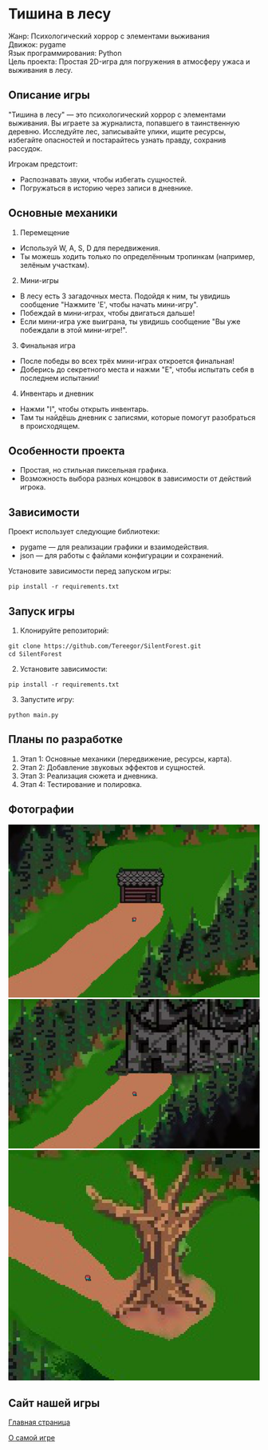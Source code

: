 
Тишина в лесу
=============

Жанр: Психологический хоррор с элементами выживания\
Движок: pygame\
Язык программирования: Python\
Цель проекта: Простая 2D-игра для погружения в атмосферу ужаса и выживания в лесу.

Описание игры
-------------

"Тишина в лесу" — это психологический хоррор с элементами выживания. Вы играете за журналиста, попавшего в таинственную деревню. Исследуйте лес, записывайте улики, ищите ресурсы, избегайте опасностей и постарайтесь узнать правду, сохранив рассудок.

Игрокам предстоит:
- Распознавать звуки, чтобы избегать сущностей.
- Погружаться в историю через записи в дневнике.

Основные механики
-----------------

1. Перемещение
 - Используй W, A, S, D для передвижения.
 - Ты можешь ходить только по определённым тропинкам (например, зелёным участкам).

2. Мини-игры
 - В лесу есть 3 загадочных места. Подойдя к ним, ты увидишь сообщение "Нажмите 'E', чтобы начать мини-игру".
 - Побеждай в мини-играх, чтобы двигаться дальше!
 - Если мини-игра уже выиграна, ты увидишь сообщение "Вы уже побеждали в этой мини-игре!".
3. Финальная игра
 - После победы во всех трёх мини-играх откроется финальная!
 - Доберись до секретного места и нажми "E", чтобы испытать себя в последнем испытании!
4. Инвентарь и дневник
 - Нажми "I", чтобы открыть инвентарь.
 - Там ты найдёшь дневник с записями, которые помогут разобраться в происходящем.

Особенности проекта
-------------------

- Простая, но стильная пиксельная графика.
- Возможность выбора разных концовок в зависимости от действий игрока.

Зависимости
-----------

Проект использует следующие библиотеки:
- pygame — для реализации графики и взаимодействия.
- json — для работы с файлами конфигурации и сохранений.

Установите зависимости перед запуском игры:
```
pip install -r requirements.txt
```

Запуск игры
-----------

1. Клонируйте репозиторий:
```
git clone https://github.com/Tereegor/SilentForest.git
cd SilentForest
```

2. Установите зависимости:
```
pip install -r requirements.txt
```

3. Запустите игру:
```
python main.py
```

Планы по разработке
-------------------

1. Этап 1: Основные механики (передвижение, ресурсы, карта).
2. Этап 2: Добавление звуковых эффектов и сущностей.
3. Этап 3: Реализация сюжета и дневника.
4. Этап 4: Тестирование и полировка.

Фотографии
----------
![img.png](site/img.png)
![img_1.png](site/img_1.png)
![img_2.png](site/img_2.png)


Сайт нашей игры
---------------
[Главная страница](https://goo.su/1xGnM)

[О самой игре](https://goo.su/t6zj)
